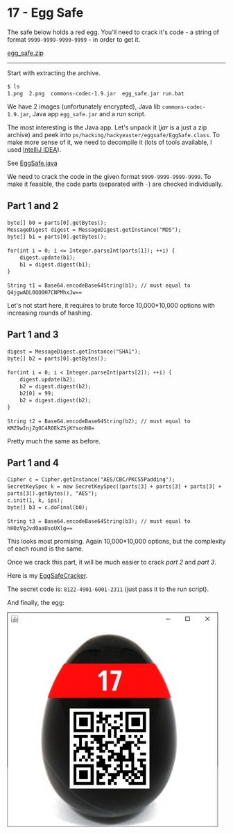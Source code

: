 # 17 - Egg Safe

The safe below holds a red egg.
You'll need to crack it's code - a string of format `9999-9999-9999-9999` - in order to get it.

[egg_safe.zip](egg_safe.zip)

---

Start with extracting the archive.
```
$ ls
1.png  2.png  commons-codec-1.9.jar  egg_safe.jar run.bat
``` 
We have 2 images (unfortunately encrypted), Java lib `commons-codec-1.9.jar`, Java
app `egg_safe.jar` and a run script.

The most interesting is the Java app. Let's unpack it (_jar_ is a just a zip archive) and
peek into `ps/hacking/hackyeaster/eggsafe/EggSafe.class`. To make more sense of it,
we need to decompile it (lots of tools available, I used [IntelliJ IDEA](https://www.jetbrains.com/idea/)).

See [EggSafe.java](EggSafe.java)

We need to crack the code in the given format `9999-9999-9999-9999`. To make it feasible,
the code parts (separated with `-`) are checked individually.

## Part 1 and 2
```
byte[] b0 = parts[0].getBytes();
MessageDigest digest = MessageDigest.getInstance("MD5");
byte[] b1 = parts[0].getBytes();

for(int i = 0; i <= Integer.parseInt(parts[1]); ++i) {
    digest.update(b1);
    b1 = digest.digest(b1);
}

String t1 = Base64.encodeBase64String(b1); // must equal to Q4jgwADL0QO0H7CNPMhxJw==
```

Let's not start here, it requires to brute force 10,000*10,000 options with increasing
rounds of hashing.

## Part 1 and 3
```
digest = MessageDigest.getInstance("SHA1");
byte[] b2 = parts[0].getBytes();

for(int i = 0; i < Integer.parseInt(parts[2]); ++i) {
    digest.update(b2);
    b2 = digest.digest(b2);
    b2[0] = 99;
    b2 = digest.digest(b2);
}

String t2 = Base64.encodeBase64String(b2); // must equal to KMZ9wInjZg0C4R0EkZSjKYsonN8=
```

Pretty much the same as before.

## Part 1 and 4
```
Cipher c = Cipher.getInstance("AES/CBC/PKCS5Padding");
SecretKeySpec k = new SecretKeySpec((parts[3] + parts[3] + parts[3] + parts[3]).getBytes(), "AES");
c.init(1, k, ips);
byte[] b3 = c.doFinal(b0);

String t3 = Base64.encodeBase64String(b3); // must equal to hH0zVgJvd0aaUsoUXlg==
```

This looks most promising. Again 10,000*10,000 options, but the complexity of each round
is the same.

Once we crack this part, it will be much easier to crack _part 2_ and _part 3_.

Here is my [EggSafeCracker](../../../src/main/kotlin/cz/vernjan/ctf/he14/ch17/EggSafeCracker.java).

The secret code is: `8122-4901-6001-2311` (just pass it to the run script).

And finally, the egg:

![](egg17.png)
